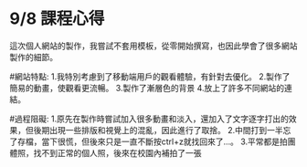# 9/8 課程心得
這次個人網站的製作，我嘗試不套用模板，從零開始撰寫，也因此學會了很多網站製作的細節。

#網站特點:
 1.我特別考慮到了移動端用戶的觀看體驗，有針對去優化。
 2.製作了簡易的動畫，使觀看更流暢。
 3.製作了漸層色的背景
 4.放上了許多不同網站的連結。

#過程阻礙:
 1.原先在製作時嘗試加入很多動畫和淡入，還加入了文字逐字打出的效果，但後期出現一些排版和視覺上的混亂，因此進行了取捨。
 2.中間打到一半忘了存檔，當下很慌，但後來只是一直不斷按ctrl+z就找回來了...。
 3.平常都是拍團體照，找不到正常的個人照，後來在校園內補拍了一張
